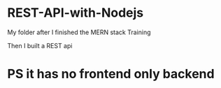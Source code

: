 # REST-API-with-Nodejs

My folder after I finished the MERN stack Training 

Then I built a REST api
# PS it has no frontend only backend

